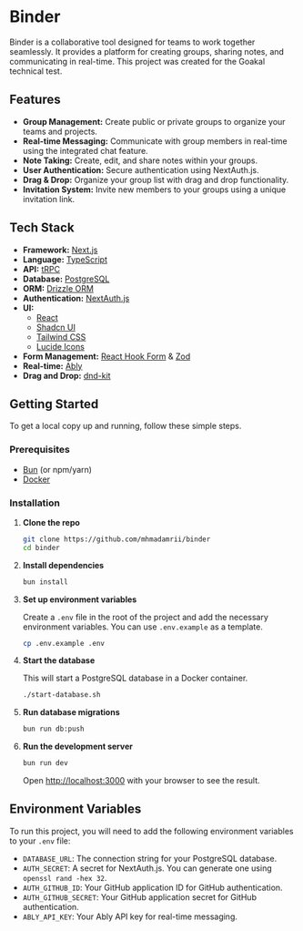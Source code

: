 # Binder

Binder is a collaborative tool designed for teams to work together seamlessly. It provides a platform for creating groups, sharing notes, and communicating in real-time. This project was created for the Goakal technical test.

## Features

- **Group Management:** Create public or private groups to organize your teams and projects.
- **Real-time Messaging:** Communicate with group members in real-time using the integrated chat feature.
- **Note Taking:** Create, edit, and share notes within your groups.
- **User Authentication:** Secure authentication using NextAuth.js.
- **Drag & Drop:** Organize your group list with drag and drop functionality.
- **Invitation System:** Invite new members to your groups using a unique invitation link.

## Tech Stack

- **Framework:** [Next.js](https://nextjs.org/)
- **Language:** [TypeScript](https://www.typescriptlang.org/)
- **API:** [tRPC](https://trpc.io/)
- **Database:** [PostgreSQL](https://www.postgresql.org/)
- **ORM:** [Drizzle ORM](https://orm.drizzle.team/)
- **Authentication:** [NextAuth.js](https://next-auth.js.org/)
- **UI:**
  - [React](https://reactjs.org/)
  - [Shadcn UI](https://ui.shadcn.com/)
  - [Tailwind CSS](https://tailwindcss.com/)
  - [Lucide Icons](https://lucide.dev/)
- **Form Management:** [React Hook Form](https://react-hook-form.com/) & [Zod](https://zod.dev/)
- **Real-time:** [Ably](https://ably.com/)
- **Drag and Drop:** [dnd-kit](https://dndkit.com/)

## Getting Started

To get a local copy up and running, follow these simple steps.

### Prerequisites

- [Bun](https://bun.sh/) (or npm/yarn)
- [Docker](https://www.docker.com/)

### Installation

1.  **Clone the repo**
    ```sh
    git clone https://github.com/mhmadamrii/binder
    cd binder
    ```
2.  **Install dependencies**
    ```sh
    bun install
    ```
3.  **Set up environment variables**

    Create a `.env` file in the root of the project and add the necessary environment variables. You can use `.env.example` as a template.

    ```sh
    cp .env.example .env
    ```

4.  **Start the database**

    This will start a PostgreSQL database in a Docker container.

    ```sh
    ./start-database.sh
    ```

5.  **Run database migrations**

    ```sh
    bun run db:push
    ```

6.  **Run the development server**

    ```sh
    bun run dev
    ```

    Open [http://localhost:3000](http://localhost:3000) with your browser to see the result.

## Environment Variables

To run this project, you will need to add the following environment variables to your `.env` file:

- `DATABASE_URL`: The connection string for your PostgreSQL database.
- `AUTH_SECRET`: A secret for NextAuth.js. You can generate one using `openssl rand -hex 32`.
- `AUTH_GITHUB_ID`: Your GitHub application ID for GitHub authentication.
- `AUTH_GITHUB_SECRET`: Your GitHub application secret for GitHub authentication.
- `ABLY_API_KEY`: Your Ably API key for real-time messaging.
